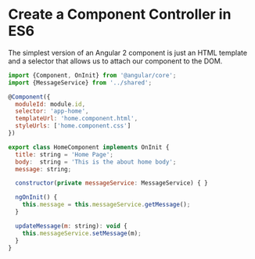 # Create a Component Controller in ES6

The simplest version of an Angular 2 component is just an HTML template and a selector that allows us to attach our component to the DOM.

```javascript
import {Component, OnInit} from '@angular/core';
import {MessageService} from '../shared';

@Component({
  moduleId: module.id,
  selector: 'app-home',
  templateUrl: 'home.component.html',
  styleUrls: ['home.component.css']
})
```

```javascript
export class HomeComponent implements OnInit {
  title: string = 'Home Page';
  body:  string = 'This is the about home body';
  message: string;

  constructor(private messageService: MessageService) { }

  ngOnInit() {
    this.message = this.messageService.getMessage();
  }

  updateMessage(m: string): void {
    this.messageService.setMessage(m);
  }
}
```


